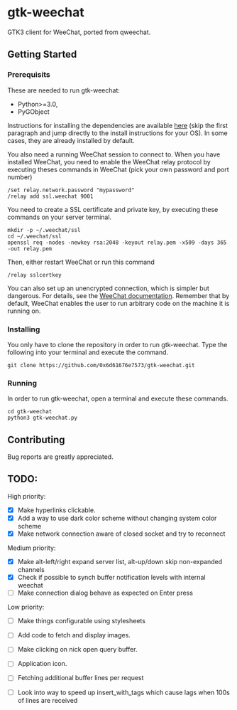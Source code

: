 # gtk-weechat
GTK3 client for WeeChat, ported from qweechat.

## Getting Started

### Prerequisits
These are needed to run gtk-weechat:
- Python>=3.0,
- PyGObject

Instructions for installing the dependencies are available [here](https://pygobject.readthedocs.io/en/latest/getting_started.html) (skip the first paragraph and jump directly to the install instructions for your OS). In some cases, they are already installed by default.

You also need a running WeeChat session to connect to. When you have installed WeeChat, you need to enable the WeeChat relay protocol by executing theses commands in WeeChat (pick your own password and port number)
```
/set relay.network.password "mypassword"
/relay add ssl.weechat 9001
```
You need to create a SSL certificate and private key, by executing these commands on your server terminal.
```
mkdir -p ~/.weechat/ssl
cd ~/.weechat/ssl
openssl req -nodes -newkey rsa:2048 -keyout relay.pem -x509 -days 365 -out relay.pem
```
Then, either restart WeeChat or run this command
```
/relay sslcertkey
```

You can also set up an unencrypted connection, which is simpler but dangerous. For details, see the [WeeChat documentation](https://weechat.org/files/doc/stable/weechat_user.en.html#relay_plugin). Remember that by default, WeeChat enables the user to run arbitrary code on the machine it is running on.

### Installing
You only have to clone the repository in order to run gtk-weechat. Type the following into your terminal and execute the command.
```
git clone https://github.com/0x6d61676e7573/gtk-weechat.git
```

### Running
In order to run gtk-weechat, open a terminal and execute these commands.
```
cd gtk-weechat
python3 gtk-weechat.py
```

## Contributing
Bug reports are greatly appreciated.

## TODO:
High priority:
- [x] Make hyperlinks clickable.
- [x] Add a way to use dark color scheme without changing system color scheme
- [x] Make network connection aware of closed socket and try to reconnect

Medium priority:
- [x] Make alt-left/right expand server list, alt-up/down skip non-expanded channels
- [x] Check if possible to synch buffer notification levels with internal weechat 
- [ ] Make connection dialog behave as expected on Enter press

Low priority:
- [ ] Make things configurable using stylesheets
- [ ] Add code to fetch and display images.
- [ ] Make clicking on nick open query buffer.
- [ ] Application icon.
- [ ] Fetching additional buffer lines per request
- [ ] Look into way to speed up insert_with_tags which cause lags when 100s of lines are received

